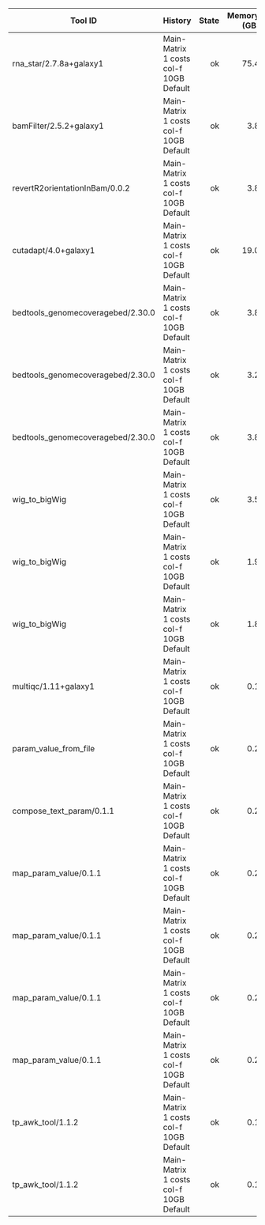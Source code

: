 | Tool ID | History | State | Memory (GB) | Runtime (sec)|
|---|---|---:|---:|---:|
| rna_star/2.7.8a+galaxy1 | Main-Matrix 1 costs col-f 10GB Default | ok | 75.4 |  1847 |
| bamFilter/2.5.2+galaxy1 | Main-Matrix 1 costs col-f 10GB Default | ok | 3.8 |  1379 |
| revertR2orientationInBam/0.0.2 | Main-Matrix 1 costs col-f 10GB Default | ok | 3.8 |   859 |
| cutadapt/4.0+galaxy1 | Main-Matrix 1 costs col-f 10GB Default | ok | 19.0 |   799 |
| bedtools_genomecoveragebed/2.30.0 | Main-Matrix 1 costs col-f 10GB Default | ok | 3.8 |   388 |
| bedtools_genomecoveragebed/2.30.0 | Main-Matrix 1 costs col-f 10GB Default | ok | 3.2 |   296 |
| bedtools_genomecoveragebed/2.30.0 | Main-Matrix 1 costs col-f 10GB Default | ok | 3.8 |   291 |
| wig_to_bigWig | Main-Matrix 1 costs col-f 10GB Default | ok | 3.5 |    47 |
| wig_to_bigWig | Main-Matrix 1 costs col-f 10GB Default | ok | 1.9 |    27 |
| wig_to_bigWig | Main-Matrix 1 costs col-f 10GB Default | ok | 1.8 |    24 |
| multiqc/1.11+galaxy1 | Main-Matrix 1 costs col-f 10GB Default | ok | 0.1 |     7 |
| param_value_from_file | Main-Matrix 1 costs col-f 10GB Default | ok | 0.2 |     4 |
| compose_text_param/0.1.1 | Main-Matrix 1 costs col-f 10GB Default | ok | 0.2 |     4 |
| map_param_value/0.1.1 | Main-Matrix 1 costs col-f 10GB Default | ok | 0.2 |     3 |
| map_param_value/0.1.1 | Main-Matrix 1 costs col-f 10GB Default | ok | 0.2 |     3 |
| map_param_value/0.1.1 | Main-Matrix 1 costs col-f 10GB Default | ok | 0.2 |     3 |
| map_param_value/0.1.1 | Main-Matrix 1 costs col-f 10GB Default | ok | 0.2 |     3 |
| tp_awk_tool/1.1.2 | Main-Matrix 1 costs col-f 10GB Default | ok | 0.1 |     1 |
| tp_awk_tool/1.1.2 | Main-Matrix 1 costs col-f 10GB Default | ok | 0.1 |     1 |
